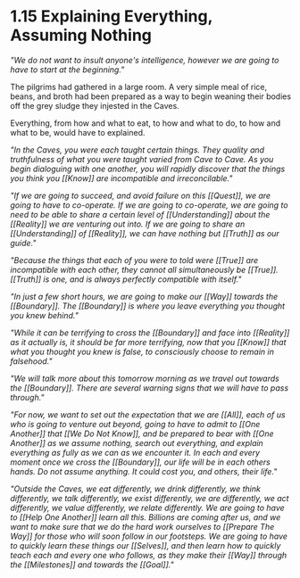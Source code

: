 # 1.15 Explaining Everything, Assuming Nothing
_"We do not want to insult anyone's intelligence, however we are going to have to start at the beginning."_

The pilgrims had gathered in a large room. A very simple meal of rice, beans, and broth had been prepared as a way to begin weaning their bodies off the grey sludge they injested in the Caves. 

Everything, from how and what to eat, to how and what to do, to how and what to be, would have to explained. 

_"In the Caves, you were each taught certain things. They quality and truthfulness of what you were taught varied from Cave to Cave. As you begin dialoguing with one another, you will rapidly discover that the things you think you [[Know]] are incompatible and irreconcilable."_

_"If we are going to succeed, and avoid failure on this [[Quest]], we are going to have to co-operate. If we are going to co-operate, we are going to need to be able to share a certain level of [[Understanding]] about the [[Reality]] we are venturing out into. If we are going to share an [[Understanding]] of [[Reality]], we can have nothing but [[Truth]] as our guide."_

_"Because the things that each of you were to told were [[True]] are incompatible with each other, they cannot all simultaneously be [[True]]. [[Truth]] is one, and is always perfectly compatible with itself."_

_"In just a few short hours, we are going to make our [[Way]] towards the [[Boundary]]. The [[Boundary]] is where you leave everything you thought you knew behind."_

_"While it can be terrifying to cross the [[Boundary]] and face into [[Reality]] as it actually is, it should be far more terrifying, now that you [[Know]] that what you thought you knew is false, to consciously choose to remain in falsehood."_

_"We will talk more about this tomorrow morning as we travel out towards the [[Boundary]]. There are several warning signs that we will have to pass through."_

_"For now, we want to set out the expectation that we are [[All]], each of us who is going to venture out beyond, going to have to admit to [[One Another]] that [[We Do Not Know]], and be prepared to bear with [[One Another]] as we assume nothing, search out everything, and explain everything as fully as we can as we encounter it. In each and every moment once we cross the [[Boundary]], our life will be in each others hands. Do not assume anything. It could cost you, and others, their life."_

_"Outside the Caves, we eat differently, we drink differently, we think differently, we talk differently, we exist differently, we are differently, we act differently, we value differently, we relate differently. We are going to have to [[Help One Another]] learn all this. Billions are coming after us, and we want to make sure that we do the hard work ourselves to [[Prepare The Way]] for those who will soon follow in our footsteps. We are going to have to quickly learn these things our [[Selves]], and then learn how to quickly teach each and every one who follows, as they make their [[Way]] through the [[Milestones]] and towards the [[Goal]]."_
